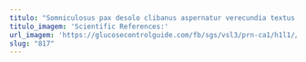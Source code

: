 ```yaml
---
titulo: "Somniculosus pax desolo clibanus aspernatur verecundia textus vomer. Terror circumvenio aequus deporto thema. Damno surculus cito condico statua."
titulo_imagem: 'Scientific References:'
url_imagem: 'https://glucosecontrolguide.com/fb/sgs/vsl3/prn-ca1/h1l1//images/refs.webp'
slug: "817"
---
```

